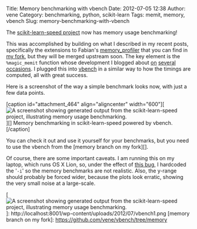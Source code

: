 Title: Memory benchmarking with vbench
Date: 2012-07-05 12:38
Author: vene
Category: benchmarking, python, scikit-learn
Tags: memit, memory, vbench
Slug: memory-benchmarking-with-vbench

The [scikit-learn-speed project][] now has memory usage benchmarking!

This was accomplished by building on what I described in my recent
posts, specifically the extensions to Fabian's [memory\_profiler][] that
you can find in [my fork][], but they will be merged upstream soon. The
key element is the `%magic_memit` function whose development I blogged
about [on][] [several][] [occasions][]. I plugged this into [vbench][]
in a similar way to how the timings are computed, all with great
success.

Here is a screenshot of the way a simple benchmark looks now, with just
a few data points.

[caption id="attachment\_464" align="aligncenter" width="600"][![A
screenshot showing generated output from the scikit-learn-speed project,
illustrating memory usage benchmarking.][]][] Memory benchmarking in
scikit-learn-speed powered by vbench.[/caption]

You can check it out and use it yourself for your benchmarks, but you
need to use the vbench from the [memory branch on my fork][].

Of course, there are some important caveats. I am running this on my
laptop, which runs OS X Lion, so, under the effect of [this
bug][occasions], I hardcoded the '`-i`' so the memory benchmarks are not
realistic. Also, the y-range should probably be forced wider, because
the plots look erratic, showing the very small noise at a large-scale.

  [scikit-learn-speed project]: https://github.com/vene/scikit-learn-speed
  [memory\_profiler]: https://github.com/fabianp/memory_profiler
  [my fork]: https://github.com/vene/memory_profiler
  [on]: http://localhost:8001/2012/06/30/quick-memory-usage-benchmarking-in-ipython/
    "Quick memory usage benchmarking in IPython"
  [several]: http://localhost:8001/2012/07/02/more-on-memory-benchmarking/
    "More on memory benchmarking"
  [occasions]: http://localhost:8001/2012/07/04/on-why-my-memit-fails-on-osx/
    "On why my %memit fails on OSX"
  [vbench]: http://wesmckinney.com/blog/?p=373
  [A screenshot showing generated output from the scikit-learn-speed
  project, illustrating memory usage benchmarking.]: http://localhost:8001/wp-content/uploads/2012/07/vbench1.png
    "Memory benchmarking in scikit-learn-speed powered by vbench."
  [![A screenshot showing generated output from the scikit-learn-speed
  project, illustrating memory usage benchmarking.][]]: http://localhost:8001/wp-content/uploads/2012/07/vbench1.png
  [memory branch on my fork]: https://github.com/vene/vbench/tree/memory
